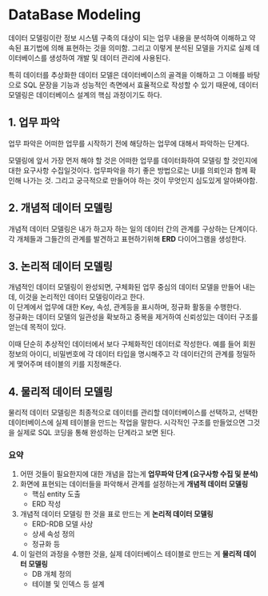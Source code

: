 # DataBase Modeling
데이터 모델링이란 정보 시스템 구축의 대상이 되는 업무 내용을 분석하여 이해하고 약속된 표기법에 의해 표현하는 것을 의미함.
그리고 이렇게 분석된 모델을 가지로 실제 데이터베이스를 생성하여 개발 및 데이터 관리에 사용된다.

특히 데이터를 추상화한 데이터 모델은 데이터베이스의 골격을 이해하고 그 이해를 바탕으로 SQL 문장을 기능과 성능적인 측면에서 효율적으로 작성할 수 있기 때문에,
데이터 모델링은 데이터베이스 설계의 핵심 과정이기도 하다.

## 1. 업무 파악
업무 파악은 어떠한 업무를 시작하기 전에 해당하는 업무에 대해서 파악하는 단계다.

모델링에 앞서 가장 먼저 해야 할 것은 어떠한 업무를 데이터화하여 모델링 할 것인지에 대한 요구사항 수집일것이다. 업무파악을 하기 좋은 방법으로는
UI를 의뢰인과 함께 확인해 나가는 것. 그리고 궁극적으로 만들어야 하는 것이 무엇인지 심도있게 알아봐야함.

## 2. 개념적 데이터 모델링
개념적 데이터 모델링은 내가 하고자 하는 일의 데이터 간의 관계를 구상하는 단계이다.각 개체들과 그들간의 관계를 발견하고 표현하기위해 **ERD** 다이어그램을 생성한다.
<br>
## 3. 논리적 데이터 모델링
개념적인 데이터 모델링이 완성되면, 구체화된 업무 중심의 데이터 모델을 만들어 내는데, 이것을 논리적인 데이터 모델링이라고 한다.<br>
이 단계에서 업무에 대한 Key, 속성, 관계등을 표시하며, 정규화 활동을 수행한다.<br>
정규화는 데이터 모델의 일관성을 확보하고 중복을 제거하여 신뢰성있는 데이터 구조를 얻는데 목적이 있다.

이때 단순히 추상적인 데이터에서 보다 구체화적인 데이터로 작성한다. 예를 들어 회원정보의 아이디, 비밀번호에 각 데이터 타입을 
명시해주고 각 데이터간의 관계를 정밀하게 맺어주며 테이블의 키를 지정해준다.

## 4. 물리적 데이터 모델링
물리적 데이터 모델링은 최종적으로 데이터를 관리할 데이터베이스를 선택하고, 선택한 데이터베이스에 실제 테이블을 만드는 작업을 말한다.
시각적인 구조를 만들었으면 그것을 실제로 SQL 코딩을 통해 완성하는 단계라고 보면 된다.

### 요약
1. 어떤 것들이 필요한지에 대한 개념을 잡는게 **업무파악 단계 (요구사항 수집 및 분석)**
2. 화면에 표현되는 데이터들을 파악해서 관계를 설정하는게 **개념적 데이터 모델링**
    - 핵심 entity 도출
    - ERD 작성
3. 개념적 데이터 모델링 한 것을 표로 만드는 게 **논리적 데이터 모델링**
    - ERD-RDB 모델 사상
    - 상세 속성 정의
    - 정규화 등
4. 이 일련의 과정을 수행한 것을, 실제 데이터베이스 테이블로 만드는 게 **물리적 데이터 모델링**
    - DB 개체 정의
    - 테이블 및 인덱스 등 설계